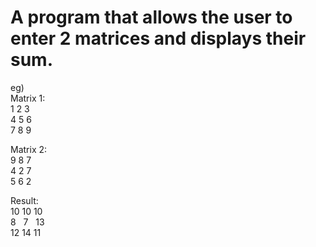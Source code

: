 # A program that allows the user to enter 2 matrices and displays their sum.  
eg)    
Matrix 1:  
1 2 3  
4 5 6  
7 8 9  
  
Matrix 2:  
9 8 7  
4 2 7  
5 6 2  
  
Result:  
10 10 10  
8 &nbsp; 7 &nbsp; 13  
12 14 11  
